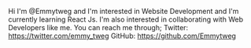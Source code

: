 
Hi I'm @Emmytweg and I'm interested in Website Development and I'm currently learning React Js. I'm also interested in collaborating with Web Developers like me. You can reach me through;
Twitter: https://twitter.com/emmy_tweg
GitHub: https://github.com/Emmytweg
